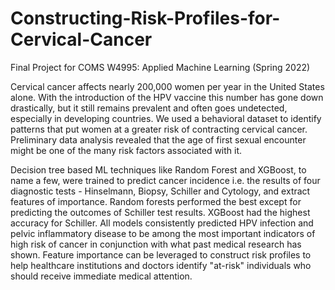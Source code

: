 # Constructing-Risk-Profiles-for-Cervical-Cancer

Final Project for COMS W4995: Applied Machine Learning (Spring 2022)

Cervical cancer affects nearly 200,000 women per year in the United States alone. With the introduction of the HPV vaccine this number has gone down drastically, but it still remains prevalent and often goes undetected, especially in developing countries. We used a behavioral dataset to identify patterns that put women at a greater risk of contracting cervical cancer. Preliminary data analysis revealed that the age of first sexual encounter might be one of the many risk factors associated with it. 

Decision tree based ML techniques like Random Forest and XGBoost, to name a few, were trained to predict cancer incidence i.e. the results of four diagnostic tests - Hinselmann, Biopsy, Schiller and Cytology, and extract features of importance. Random forests performed the best except for predicting the outcomes of Schiller test results. XGBoost had the highest accuracy for Schiller. All models consistently predicted HPV infection and pelvic inflammatory disease to be among the most important indicators of high risk of cancer in conjunction with what past medical research has shown. Feature importance can be leveraged to construct risk profiles to help healthcare institutions and doctors identify "at-risk" individuals who should receive immediate medical attention.